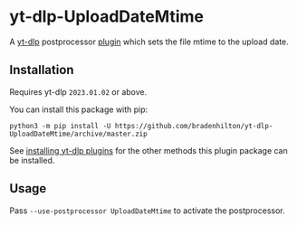 # yt-dlp-UploadDateMtime

A [yt-dlp](https://github.com/yt-dlp/yt-dlp) postprocessor [plugin](https://github.com/yt-dlp/yt-dlp#plugins) which sets the file mtime to the upload date.

## Installation

Requires yt-dlp `2023.01.02` or above.

You can install this package with pip:

```console
python3 -m pip install -U https://github.com/bradenhilton/yt-dlp-UploadDateMtime/archive/master.zip
```

See [installing yt-dlp plugins](https://github.com/yt-dlp/yt-dlp#installing-plugins) for the other methods this plugin package can be installed.

## Usage

Pass `--use-postprocessor UploadDateMtime` to activate the postprocessor.

